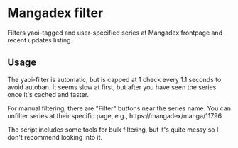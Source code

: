 # Mangadex filter

Filters yaoi-tagged and user-specified series at Mangadex frontpage and recent updates listing.

## Usage

The yaoi-filter is automatic, but is capped at 1 check every 1.1 seconds to avoid autoban. It seems slow at first, but after you have seen the series once it's cached and faster.

For manual filtering, there are "Filter" buttons near the series name. You can unfilter series at their specific page, e.g., https://mangadex/manga/11796

The script includes some tools for bulk filtering, but it's quite messy so I don't recommend looking into it.

